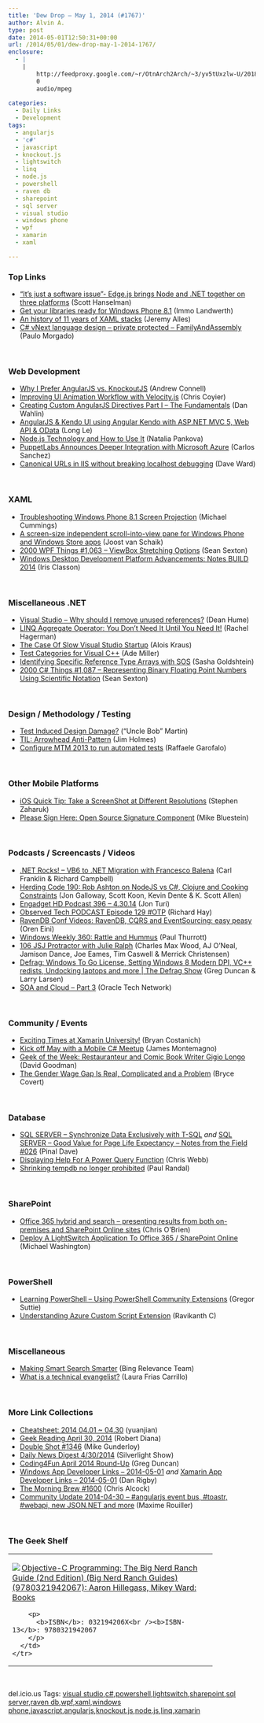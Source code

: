 ```yaml
---
title: 'Dew Drop – May 1, 2014 (#1767)'
author: Alvin A.
type: post
date: 2014-05-01T12:50:31+00:00
url: /2014/05/01/dew-drop-may-1-2014-1767/
enclosure:
  - |
    |
        http://feedproxy.google.com/~r/OtnArch2Arch/~3/yv5tUxzlw-U/20186559_soa-cloud-pt3_043014.mp3
        0
        audio/mpeg
        
categories:
  - Daily Links
  - Development
tags:
  - angularjs
  - 'c#'
  - javascript
  - knockout.js
  - lightswitch
  - linq
  - node.js
  - powershell
  - raven db
  - sharepoint
  - sql server
  - visual studio
  - windows phone
  - wpf
  - xamarin
  - xaml

---
```

### <a name="top"></a>Top Links

  * <a href="http://feeds.hanselman.com/~/62884496/0/scotthanselman~Its-just-a-software-issue-Edgejs-brings-Node-and-NET-together-on-three-platforms.aspx" target="_blank">&#8220;It&#8217;s just a software issue&#8221;- Edge.js brings Node and .NET together on three platforms</a> (Scott Hanselman)
  * <a href="http://blogs.msdn.com/b/dotnet/archive/2014/04/30/get-your-libraries-ready-for-windows-phone-8-1.aspx" target="_blank">Get your libraries ready for Windows Phone 8.1</a> (Immo Landwerth)
  * <a href="http://www.japf.fr/2014/04/an-history-of-11-years-of-xaml-stacks/" target="_blank">An history of 11 years of XAML stacks</a> (Jeremy Alles)
  * <a href="http://msmvps.com/blogs/paulomorgado/archive/2014/04/30/c-vnext-language-design-private-protected-familyandassembly.aspx" target="_blank">C# vNext language design &#8211; private protected &#8211; FamilyAndAssembly</a> (Paulo Morgado)

&nbsp;

### <a name="web"></a>Web Development

  * <a href="http://feedproxy.google.com/~r/AndrewConnell/~3/90NH_8f4euI/why-i-prefer-angularjs-vs-knockoutjs" target="_blank">Why I Prefer AngularJS vs. KnockoutJS</a> (Andrew Connell)
  * <a href="http://css-tricks.com/improving-ui-animation-workflow-velocity-js/" target="_blank">Improving UI Animation Workflow with Velocity.js</a> (Chris Coyier)
  * <a href="http://weblogs.asp.net/dwahlin/archive/2014/04/29/creating-custom-angularjs-directives-part-i-the-fundamentals.aspx" target="_blank">Creating Custom AngularJS Directives Part I – The Fundamentals</a> (Dan Wahlin)
  * <a href="http://blog.longle.net/2014/05/01/angularjs-kendo-ui-using-angular-kendo-with-asp-net-mvc-5-web-api-odata/" target="_blank">AngularJS & Kendo UI using Angular Kendo with ASP.NET MVC 5, Web API & OData</a> (Long Le)
  * <a href="http://java.dzone.com/articles/nodejs-technology-and-how-use" target="_blank">Node.js Technology and How to Use It</a> (Natalia Pankova)
  * <a href="http://www.infoq.com/news/2014/04/puppetlabs-azure?utm_campaign=infoq_content&utm_source=infoq&utm_medium=feed&utm_term=global" target="_blank">PuppetLabs Announces Deeper Integration with Microsoft Azure</a> (Carlos Sanchez)
  * <a href="http://feedproxy.google.com/~r/Encosia/~3/cdepJk7W4Qo/" target="_blank">Canonical URLs in IIS without breaking localhost debugging</a> (Dave Ward)

&nbsp;

### <a name="silverlight"></a>XAML

  * <a href="http://feedproxy.google.com/~r/Mathoms/~3/BCTt-lC4yew/troubleshooting-windows-phone-8-1-screen-projection" target="_blank">Troubleshooting Windows Phone 8.1 Screen Projection</a> (Michael Cummings)
  * <a href="http://feedproxy.google.com/~r/blogspot/dotnetbyexample/~3/y82REillDAg/a-screen-size-independent-scroll-into.html" target="_blank">A screen-size independent scroll-into-view pane for Windows Phone and Windows Store apps</a> (Joost van Schaik)
  * <a href="http://wpf.2000things.com/2014/05/01/1063-viewbox-stretching-options/" target="_blank">2000 WPF Things #1,063 – ViewBox Stretching Options</a> (Sean Sexton)
  * <a href="http://irisclasson.com/2014/04/30/windows-desktop-development-platform-advancements-notes-build-2014/" target="_blank">Windows Desktop Development Platform Advancements: Notes BUILD 2014</a> (Iris Classon)

&nbsp;

### <a name="dotnet"></a>Miscellaneous .NET

  * <a href="http://feedproxy.google.com/~r/DeanHumesBlog/~3/O488qoIwBt0/Visual%20Studio%20-%20Why%20should%20I%20remove%20unused%20references" target="_blank">Visual Studio &#8211; Why should I remove unused references?</a> (Dean Hume)
  * <a href="http://blog.falafel.com/Blogs/RachelHagerman/rachel-hagerman/2014/04/30/linq-aggregate-operator-you-don-t-need-it-until-you-need-it!" target="_blank">LINQ Aggregate Operator: You Don’t Need It Until You Need It!</a> (Rachel Hagerman)
  * <a href="http://feedproxy.google.com/~r/geekswithblogs/~3/tGuCQuTWpDs/156156.aspx" target="_blank">The Case Of Slow Visual Studio Startup</a> (Alois Kraus)
  * <a href="http://www.ademiller.com/blogs/tech/2014/04/test-categories-for-visual-c/" target="_blank">Test Categories for Visual C++</a> (Ade Miller)
  * <a href="http://feedproxy.google.com/~r/sashag/~3/ae59ORKm8EM/" target="_blank">Identifying Specific Reference Type Arrays with SOS</a> (Sasha Goldshtein)
  * <a href="http://csharp.2000things.com/2014/05/01/1087-representing-binary-floating-point-numbers-using-scientific-notation/" target="_blank">2000 C# Things #1,087 – Representing Binary Floating Point Numbers Using Scientific Notation</a> (Sean Sexton)

&nbsp;

### <a name="design"></a>Design / Methodology / Testing

  * <a href="http://8thlight.github.com/uncle-bob/2014/05/01/Design-Damage.html" target="_blank">Test Induced Design Damage?</a> (&#8220;Uncle Bob&#8221; Martin)
  * <a href="http://feedproxy.google.com/~r/Frazzleddad/~3/rVIdRpRpgfo/til-arrowhead-anti-pattern.html" target="_blank">TIL: Arrowhead Anti-Pattern</a> (Jim Holmes)
  * <a href="http://blog.raffaeu.com/archive/2014/04/30/configure-mtm-2013-to-run-automated-tests.aspx" target="_blank">Configure MTM 2013 to run automated tests</a> (Raffaele Garofalo)

&nbsp;

### <a name="mobile"></a>Other Mobile Platforms

  * <a href="http://www.infragistics.com/community/blogs/stevez/archive/2014/04/30/ios-quick-tip-take-a-screenshot-at-different-resolutions.aspx" target="_blank">iOS Quick Tip: Take a ScreenShot at Different Resolutions</a> (Stephen Zaharuk)
  * <a href="http://blog.xamarin.com/please-sign-here-open-source-signature-component/" target="_blank">Please Sign Here: Open Source Signature Component</a> (Mike Bluestein)

&nbsp;

### <a name="podcasts"></a>Podcasts / Screencasts / Videos

  * <a href="http://www.dotnetrocks.com/default.aspx?ShowNum=977" target="_blank">.NET Rocks! &#8211; VB6 to .NET Migration with Francesco Balena</a> (Carl Franklin & Richard Campbell)
  * <a href="http://feedproxy.google.com/~r/HerdingCode/~3/qIt9Dq0Xs6k/" target="_blank">Herding Code 190: Rob Ashton on NodeJS vs C#, Clojure and Cooking Constraints</a> (Jon Galloway, Scott Koon, Kevin Dente & K. Scott Allen)
  * <a href="http://www.engadget.com/2014/04/30/engadget-hd-podcast-396/?ncid=rss_truncated" target="_blank">Engadget HD Podcast 396 &#8211; 4.30.14</a> (Jon Turi)
  * <a href="http://www.windowsobserver.com/2014/04/30/observed-tech-podcast-episode-129-otp/" target="_blank">Observed Tech PODCAST Episode 129 #OTP</a> (Richard Hay)
  * <a href="http://feedproxy.google.com/~r/AyendeRahien/~3/QmuNFBoOdOI/ravendb-conf-videos-ravendb-cqrs-and-eventsourcing-easy-peasy" target="_blank">RavenDB Conf Videos: RavenDB, CQRS and EventSourcing: easy peasy</a> (Oren Eini)
  * <a href="http://winsupersite.com/podcasts/windows-weekly-360-rattle-and-hummus" target="_blank">Windows Weekly 360: Rattle and Hummus</a> (Paul Thurrott)
  * <a href="http://javascriptjabber.com/106-jsj-protractor-with-julie-ralph/" target="_blank">106 JSJ Protractor with Julie Ralph</a> (Charles Max Wood, AJ O&#8217;Neal, Jamison Dance, Joe Eames, Tim Caswell & Merrick Christensen)
  * <a href="http://channel9.msdn.com/Shows/The-Defrag-Show/20140430Defrag" target="_blank">Defrag: Windows To Go License, Setting Windows 8 Modern DPI, VC++ redists, Undocking laptops and more | The Defrag Show</a> (Greg Duncan & Larry Larsen)
  * <a href="http://feedproxy.google.com/~r/OtnArch2Arch/~3/yv5tUxzlw-U/20186559_soa-cloud-pt3_043014.mp3" target="_blank">SOA and Cloud &#8211; Part 3</a> (Oracle Tech Network)

&nbsp;

### <a name="events"></a>Community / Events

  * <a href="http://blog.xamarin.com/exciting-times-at-xamarin-university/" target="_blank">Exciting Times at Xamarin University!</a> (Bryan Costanich)
  * <a href="http://blog.xamarin.com/kick-off-may-with-a-mobile-c-sharp-meetup/" target="_blank">Kick off May with a Mobile C# Meetup</a> (James Montemagno)
  * <a href="http://www.geekadelphia.com/2014/04/30/geek-of-the-week-restauranteur-and-comic-book-writer-gigio-longo/" target="_blank">Geek of the Week: Restauranteur and Comic Book Writer Gigio Longo</a> (David Goodman)
  * <a href="http://feeds.mashable.com/~r/Mashable/~3/1xFYn3pj7X0/" target="_blank">The Gender Wage Gap Is Real, Complicated and a Problem</a> (Bryce Covert)

&nbsp;

### <a name="sql"></a>Database

  * <a href="http://blog.sqlauthority.com/2014/05/01/sql-server-synchronize-data-exclusively-with-t-sql/" target="_blank">SQL SERVER – Synchronize Data Exclusively with T-SQL</a> _and_ <a href="http://blog.sqlauthority.com/2014/05/01/sql-server-good-value-for-page-life-expectancy-notes-from-the-field-026/" target="_blank">SQL SERVER – Good Value for Page Life Expectancy – Notes from the Field #026</a> (Pinal Dave)
  * <a href="http://cwebbbi.wordpress.com/2014/05/01/displaying-help-for-a-power-query-function/" target="_blank">Displaying Help For A Power Query Function</a> (Chris Webb)
  * <a href="http://feedproxy.google.com/~r/PaulSRandal/~3/VdHYQVTu9CY/" target="_blank">Shrinking tempdb no longer prohibited</a> (Paul Randal)

&nbsp;

### <a name="sp"></a>SharePoint

  * <a href="http://feedproxy.google.com/~r/ChrisObrien/~3/uvmroe3citg/office-365-sharepoint-hybrid-combining-results.html" target="_blank">Office 365 hybrid and search – presenting results from both on-premises and SharePoint Online sites</a> (Chris O&#8217;Brien)
  * <a href="http://lightswitchhelpwebsite.com/Blog/tabid/61/EntryId/3257/Deploy-A-LightSwitch-Application-To-Office-365-SharePoint-Online.aspx" target="_blank">Deploy A LightSwitch Application To Office 365 / SharePoint Online</a> (Michael Washington)

&nbsp;

### <a name="ps"></a>PowerShell

  * <a href="http://gregorsuttie.com/2014/04/30/learning-powershell-using-powershell-community-extensions/" target="_blank">Learning PowerShell – Using PowerShell Community Extensions</a> (Gregor Suttie)
  * <a href="http://www.powershellmagazine.com/2014/04/30/understanding-azure-custom-script-extension/" target="_blank">Understanding Azure Custom Script Extension</a> (Ravikanth C)

&nbsp;

### <a name="misc"></a>Miscellaneous

  * <a href="http://www.bing.com/blogs/site_blogs/b/search/archive/2014/04/30/making-smart-search-smarter.aspx" target="_blank">Making Smart Search Smarter</a> (Bing Relevance Team)
  * <a href="http://feeds.microsoftjobsblog.com/~r/MicrosoftJobsBlog/~3/_Jjh8-ZGPrU/" target="_blank">What is a technical evangelist?</a> (Laura Frias Carrillo)

&nbsp;

### <a name="links"></a>More Link Collections

  * <a href="http://weblogs.asp.net/yuanjian/archive/2014/04/30/cheatsheet-2014-04-01-04-30.aspx" target="_blank">Cheatsheet: 2014 04.01 ~ 04.30</a> (yuanjian)
  * <a href="http://feeds.regulargeek.com/~r/RegularGeek/~3/zXnIdJnWN20/" target="_blank">Geek Reading April 30, 2014</a> (Robert Diana)
  * <a href="http://afreshcup.com/home/2014/5/1/double-shot-1346.html" target="_blank">Double Shot #1346</a> (Mike Gunderloy)
  * <a href="http://feedproxy.google.com/~r/silverlightshow/~3/BnneFYpY7PA/Daily-News-Digest-4-30-2014.aspx" target="_blank">Daily News Digest 4/30/2014</a> (Silverlight Show)
  * <a href="http://channel9.msdn.com/coding4fun/blog/Coding4Fun-April-2014-Round-Up" target="_blank">Coding4Fun April 2014 Round-Up</a> (Greg Duncan)
  * <a href="http://windowsappdev.com/2014/05/windows-app-developer-links-2014-05-01/" target="_blank">Windows App Developer Links &#8211; 2014-05-01</a> _and_ <a href="http://xamarinappdev.com/2014/05/xamarin-app-developer-links-2014-05-01/" target="_blank">Xamarin App Developer Links &#8211; 2014-05-01</a> (Dan Rigby)
  * <a href="http://feedproxy.google.com/~r/ReflectivePerspective/~3/oTuRsOJTJDs/" target="_blank">The Morning Brew #1600</a> (Chris Alcock)
  * <a href="http://blog.decayingcode.com/post/Community-Update-2014-04-30-angularjs-event-bus-toastr-webapi-new-JSONNET-and-more" target="_blank">Community Update 2014-04-30 – #angularjs event bus, #toastr, #webapi, new JSON.NET and more</a> (Maxime Rouiller)

&nbsp;

### <a name="shelf"></a>The Geek Shelf

<div id="scid:7dc1bd33-94bd-46fd-a20b-0131235bcd47:c0cd542a-8469-4663-88a5-306b0f737cf5" class="wlWriterEditableSmartContent" style="float: none; padding-bottom: 0px; padding-top: 0px; padding-left: 0px; margin: 0px; display: inline; padding-right: 0px">
  <table cellspacing="0" cellpadding="2" width="400" border="0" unselectable="on">
    <tr>
      <td valign="top" width="400">
        <p>
          <a title="Objective-C Programming: The Big Nerd Ranch Guide (2nd Edition) (Big Nerd Ranch Guides) (9780321942067): Aaron Hillegass, Mikey Ward: Books" href="http://www.amazon.com/exec/obidos/ASIN/032194206X/alvinashcraft-20"><img data-recalc-dims="1" decoding="async" src="https://i0.wp.com/images.amazon.com/images/P/032194206X.01.MZZZZZZZ.jpg?w=660" border="0" align="left" style="float:left" />Objective-C Programming: The Big Nerd Ranch Guide (2nd Edition) (Big Nerd Ranch Guides) (9780321942067): Aaron Hillegass, Mikey Ward: Books</a>
        </p>
        
        <p>
          <b>ISBN</b>: 032194206X<br /><b>ISBN-13</b>: 9780321942067
        </p>
      </td>
    </tr>
  </table>
</div>

&nbsp;

<div id="scid:0767317B-992E-4b12-91E0-4F059A8CECA8:8600c263-f006-4e0f-90fe-b17adada4c7c" class="wlWriterEditableSmartContent" style="float: none; padding-bottom: 0px; padding-top: 0px; padding-left: 0px; margin: 0px; display: inline; padding-right: 0px">
  del.icio.us Tags: <a href="http://del.icio.us/popular/visual+studio" rel="tag">visual studio</a>,<a href="http://del.icio.us/popular/c%23" rel="tag">c#</a>,<a href="http://del.icio.us/popular/powershell" rel="tag">powershell</a>,<a href="http://del.icio.us/popular/lightswitch" rel="tag">lightswitch</a>,<a href="http://del.icio.us/popular/sharepoint" rel="tag">sharepoint</a>,<a href="http://del.icio.us/popular/sql+server" rel="tag">sql server</a>,<a href="http://del.icio.us/popular/raven+db" rel="tag">raven db</a>,<a href="http://del.icio.us/popular/wpf" rel="tag">wpf</a>,<a href="http://del.icio.us/popular/xaml" rel="tag">xaml</a>,<a href="http://del.icio.us/popular/windows+phone" rel="tag">windows phone</a>,<a href="http://del.icio.us/popular/javascript" rel="tag">javascript</a>,<a href="http://del.icio.us/popular/angularjs" rel="tag">angularjs</a>,<a href="http://del.icio.us/popular/knockout.js" rel="tag">knockout.js</a>,<a href="http://del.icio.us/popular/node.js" rel="tag">node.js</a>,<a href="http://del.icio.us/popular/linq" rel="tag">linq</a>,<a href="http://del.icio.us/popular/xamarin" rel="tag">xamarin</a>
</div>